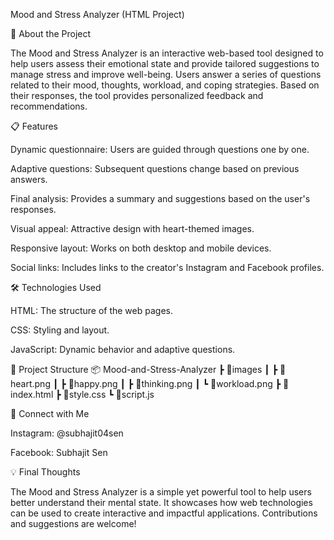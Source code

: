 Mood and Stress Analyzer (HTML Project)

🚀 About the Project

The Mood and Stress Analyzer is an interactive web-based tool designed to help users assess their emotional state and provide tailored suggestions to manage stress and improve well-being. Users answer a series of questions related to their mood, thoughts, workload, and coping strategies. Based on their responses, the tool provides personalized feedback and recommendations.

📋 Features

Dynamic questionnaire: Users are guided through questions one by one.

Adaptive questions: Subsequent questions change based on previous answers.

Final analysis: Provides a summary and suggestions based on the user's responses.

Visual appeal: Attractive design with heart-themed images.

Responsive layout: Works on both desktop and mobile devices.

Social links: Includes links to the creator's Instagram and Facebook profiles.

🛠️ Technologies Used

HTML: The structure of the web pages.

CSS: Styling and layout.

JavaScript: Dynamic behavior and adaptive questions.

📂 Project Structure
📦 Mood-and-Stress-Analyzer
 ┣ 📂images
 ┃ ┣ 📜heart.png
 ┃ ┣ 📜happy.png
 ┃ ┣ 📜thinking.png
 ┃ ┗ 📜workload.png
 ┣ 📜index.html
 ┣ 📜style.css
 ┗ 📜script.js

 🤝 Connect with Me

Instagram: @subhajit04sen

Facebook: Subhajit Sen

💡 Final Thoughts

The Mood and Stress Analyzer is a simple yet powerful tool to help users better understand their mental state. It showcases how web technologies can be used to create interactive and impactful applications. Contributions and suggestions are welcome!



